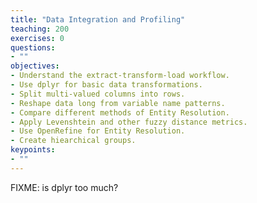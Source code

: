 ```yaml
---
title: "Data Integration and Profiling"
teaching: 200
exercises: 0
questions:
- ""
objectives:
- Understand the extract-transform-load workflow.
- Use dplyr for basic data transformations.
- Split multi-valued columns into rows.
- Reshape data long from variable name patterns.
- Compare different methods of Entity Resolution.
- Apply Levenshtein and other fuzzy distance metrics.
- Use OpenRefine for Entity Resolution.
- Create hiearchical groups.
keypoints:
- ""
---
```


FIXME: is dplyr too much?